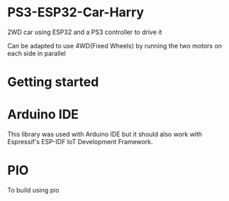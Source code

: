 # PS3-ESP32-Car-Harry

2WD car using ESP32 and a PS3 controller to drive it

Can be adapted to use 4WD(Fixed Wheels) by running the two motors on each side in parallel

# Getting started

# Arduino IDE

This library was used with Arduino IDE but it should also work with Espressif's ESP-IDF IoT Development Framework.


# PIO

To build using pio
